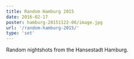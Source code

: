 ```yaml
---
title: Random Hamburg 2015
date: 2016-02-17
poster: hamburg-20151122-06/image.jpg
url: '/random-hamburg-2015/'
type: 'set'
---
```


Random nightshots from the Hansestadt Hamburg.
